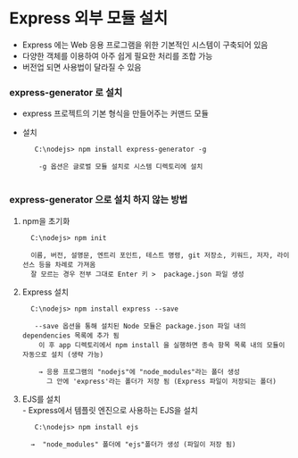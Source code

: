 # Express 외부 모듈 설치
   - Express 에는 Web 응용 프로그램을 위한 기본적인 시스템이 구축되어 있음
   - 다양한 객체를 이용하여 아주 쉽게 필요한 처리를 조합 가능
   - 버전업 되면 사용법이 달라질 수 있음

   ### express-generator 로 설치
   - express 프로젝트의 기본 형식을 만들어주는 커맨드 모듈
   - 설치
	  
            C:\nodejs> npm install express-generator -g

             -g 옵션은 글로벌 모듈 설치로 시스템 디렉토리에 설치
#
   ### express-generator 으로 설치 하지 않는 방법 

   1. npm을 초기화
   
            C:\nodejs> npm init
      
            이름, 버전, 설명문, 엔트리 포인트, 테스트 명령, git 저장소, 키워드, 저자, 라이선스 등을 차례로 가져옴
	        잘 모르는 경우 전부 그대로 Enter 키 >  package.json 파일 생성

   2. Express 설치
   
            C:\nodejs> npm install express --save
	    
             --save 옵션을 통해 설치된 Node 모듈은 package.json 파일 내의 dependencies 목록에 추가 됨
	          이 후 app 디렉토리에서 npm install 을 실행하면 종속 항목 목록 내의 모듈이 자동으로 설치 (생략 가능)

              → 응용 프로그램의 "nodejs"에 "node_modules"라는 폴더 생성
	            그 안에 'express'라는 폴더가 저장 됨 (Express 파일이 저장되는 폴더)


   3. EJS를 설치   
    - Express에서 템플릿 엔진으로 사용하는 EJS을 설치

             C:\nodejs> npm install ejs

            →  "node_modules" 폴더에 "ejs"폴더가 생성 (파일이 저장 됨)
	     
